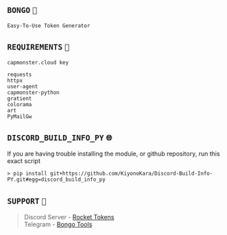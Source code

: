 ## `BONGO` `🤡`
```
Easy-To-Use Token Generator
```
## `REQUIREMENTS` `📜`
```
capmonster.cloud key

requests
httpx
user-agent
capmonster-python
gratient
colorama
art
PyMailGw
```

## `DISCORD_BUILD_INFO_PY` `🌐`
If you are having trouble installing the module, or github repository, run this exact script
```
> pip install git+https://github.com/KiyonoKara/Discord-Build-Info-PY.git#egg=discord_build_info_py
```

## `SUPPORT` `👋`
> Discord Server - [Rocket Tokens](https://discord.gg/MXuPYeDRk2) <br>
> Telegram       - [Bongo Tools](https://t.me/bongotools)
